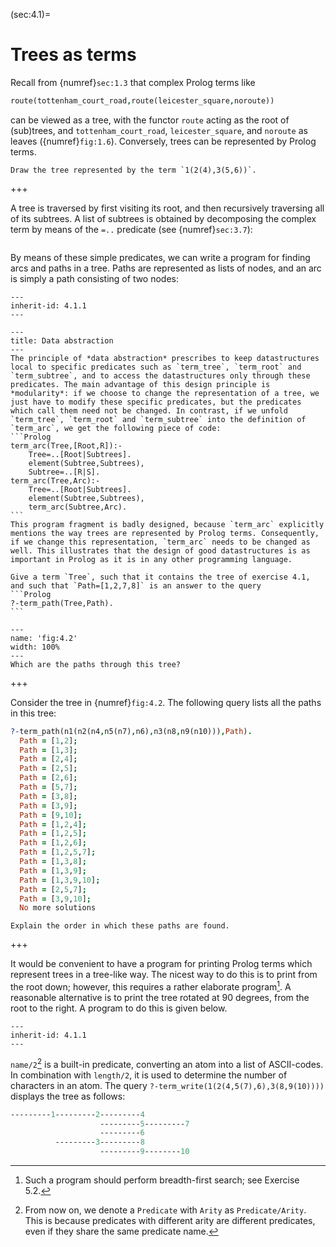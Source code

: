 <!--H3: Section 4.1-->
(sec:4.1)=
# Trees as terms #

<!--section 1.3-->
Recall from {numref}`sec:1.3` that complex Prolog terms like
```Prolog
route(tottenham_court_road,route(leicester_square,noroute))
```
can be viewed as a tree, with the functor `route` acting as the root of (sub)trees, and `tottenham_court_road`, `leicester_square`, and `noroute` as leaves ({numref}`fig:1.6`). Conversely, trees can be represented by Prolog terms.

```{exercise} 4.1
Draw the tree represented by the term `1(2(4),3(5,6))`.
```

+++

<!--section 3.7-->
A tree is traversed by first visiting its root, and then recursively traversing all of its subtrees. A list of subtrees is obtained by decomposing the complex term by means of the `=..` predicate (see {numref}`sec:3.7`):
```{swish} 4.1.1
```
By means of these simple predicates, we can write a program for finding arcs and paths in a tree. Paths are represented as lists of nodes, and an arc is simply a path consisting of two nodes:
```{swish} 4.1.2
---
inherit-id: 4.1.1
---
```

````{infobox}
---
title: Data abstraction
---
The principle of *data abstraction* prescribes to keep datastructures local to specific predicates such as `term_tree`, `term_root` and `term_subtree`, and to access the datastructures only through these predicates. The main advantage of this design principle is *modularity*: if we choose to change the representation of a tree, we just have to modify these specific predicates, but the predicates which call them need not be changed. In contrast, if we unfold `term_tree`, `term_root` and `term_subtree` into the definition of `term_arc`, we get the following piece of code:
```Prolog
term_arc(Tree,[Root,R]):-
    Tree=..[Root|Subtrees].
    element(Subtree,Subtrees),
    Subtree=..[R|S].
term_arc(Tree,Arc):-
    Tree=..[Root|Subtrees].
    element(Subtree,Subtrees),
    term_arc(Subtree,Arc).
```
This program fragment is badly designed, because `term_arc` explicitly mentions the way trees are represented by Prolog terms. Consequently, if we change this representation, `term_arc` needs to be changed as well. This illustrates that the design of good datastructures is as important in Prolog as it is in any other programming language.
````

````{exercise} 4.2
Give a term `Tree`, such that it contains the tree of exercise 4.1, and such that `Path=[1,2,7,8]` is an answer to the query
```Prolog
?-term_path(Tree,Path).
```
````

```{figure} /src/fig/part_ii/image008.svg
---
name: 'fig:4.2'
width: 100%
---
Which are the paths through this tree?
```

+++

Consider the tree in {numref}`fig:4.2`. The following query lists all the paths in this tree:
```Prolog
?-term_path(n1(n2(n4,n5(n7),n6),n3(n8,n9(n10))),Path).
  Path = [1,2];
  Path = [1,3];
  Path = [2,4];
  Path = [2,5];
  Path = [2,6];
  Path = [5,7];
  Path = [3,8];
  Path = [3,9];
  Path = [9,10];
  Path = [1,2,4];
  Path = [1,2,5];
  Path = [1,2,6];
  Path = [1,2,5,7];
  Path = [1,3,8];
  Path = [1,3,9];
  Path = [1,3,9,10];
  Path = [2,5,7];
  Path = [3,9,10];
  No more solutions
```

```{exercise} 4.3
Explain the order in which these paths are found.
```

+++

It would be convenient to have a program for printing Prolog terms which represent trees in a tree-like way. The nicest way to do this is to print from the root down; however, this requires a rather elaborate program[^13]. A reasonable alternative is to print the tree rotated at 90 degrees, from the root to the right. A program to do this is given below.
```{swish} 4.1.3
---
inherit-id: 4.1.1
---
```
`name/2`[^14] is a built-in predicate, converting an atom into a list of ASCII-codes. In combination with `length/2`, it is used to determine the number of characters in an atom. The query `?-term_write(1(2(4,5(7),6),3(8,9(10))))` displays the tree as follows:
```Prolog
---------1---------2---------4
                    ---------5---------7
                    ---------6
          ---------3---------8
                    ---------9--------10
```

[^13]: Such a program should perform breadth-first search; see Exercise 5.2.
[^14]: From now on, we denote a `Predicate` with `Arity` as `Predicate/Arity`. This is because predicates with different arity are different predicates, even if they share the same predicate name.
